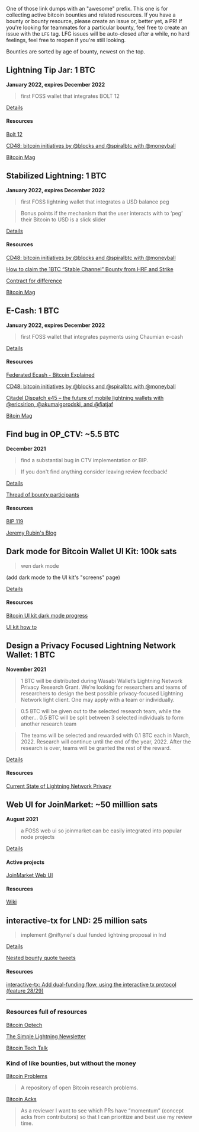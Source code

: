 One of those link dumps with an "awesome" prefix. This one is for collecting active bitcoin bounties and related resources. If you have a bounty or bounty resource, please create an issue or, better yet, a PR! If you're looking for teammates for a particular bounty, feel free to create an issue with the `LFG` tag. LFG issues will be auto-closed after a while, no hard feelings, feel free to reopen if you're still looking.

Bounties are sorted by age of bounty, newest on the top.


## Lightning Tip Jar: 1 BTC
**January 2022, expires December 2022** 

> first FOSS wallet that integrates BOLT 12

[Details](https://hrf.org/strike-hrf-bounty)

#### Resources

[Bolt 12](http://www.bolt12.org)

[CD48: bitcoin initiatives by @blocks and @spiralbtc with @moneyball](https://citadeldispatch.com/cd48/)

[Bitcoin Mag](https://bitcoinmagazine.com/business/hrf-strike-launch-lightning-bounty-in-bitcoin)


## Stabilized Lightning: 1 BTC
**January 2022, expires December 2022** 

> first FOSS lightning wallet that integrates a USD balance peg

> Bonus points if the mechanism that the user interacts with to ‘peg’ their Bitcoin to USD is a slick slider

[Details](https://hrf.org/strike-hrf-bounty)

#### Resources

[CD48: bitcoin initiatives by @blocks and @spiralbtc with @moneyball](https://citadeldispatch.com/cd48/)

[How to claim the 1BTC “Stable Channel” Bounty from HRF and Strike](https://suredbits.com/how-to-claim-the-1btc-stable-channel-bounty-from-hrf-and-strike/)

[Contract for difference](https://en.wikipedia.org/wiki/Contract_for_difference)

[Bitcoin Mag](https://bitcoinmagazine.com/business/hrf-strike-launch-lightning-bounty-in-bitcoin)

## E-Cash: 1 BTC
**January 2022, expires December 2022** 

> first FOSS wallet that integrates payments using Chaumian e-cash

[Details](https://hrf.org/strike-hrf-bounty)

#### Resources

[Federated Ecash - Bitcoin Explained](https://www.youtube.com/watch?v=alyYNIX0m3o)

[CD48: bitcoin initiatives by @blocks and @spiralbtc with @moneyball](https://citadeldispatch.com/cd48/)

[Citadel Dispatch e45 – the future of mobile lightning wallets with @ericsirion, @akumaigorodski, and @fiatjaf](https://citadeldispatch.com/cd45/)

[Bitoin Mag](https://bitcoinmagazine.com/business/hrf-strike-launch-lightning-bounty-in-bitcoin)


## Find bug in OP_CTV: ~5.5 BTC
**December 2021**

> find a substantial bug in CTV implementation or BIP.

> If you don't find anything consider leaving review feedback!

[Details](https://twitter.com/JeremyRubin/status/1476007963403767808)

[Thread of bounty participants](https://twitter.com/JeremyRubin/status/1477760236115034113)

#### Resources

[BIP 119](https://github.com/bitcoin/bips/blob/master/bip-0119.mediawiki)

[Jeremy Rubin's Blog](https://rubin.io/blog/)


## Dark mode for Bitcoin Wallet UI Kit: 100k sats

> wen dark mode

(add dark mode to the UI kit's "screens" page)

[Details](https://twitter.com/abitcoinperson/status/1468478679680385024)

#### Resources

[Bitcoin UI kit dark mode progress](https://www.youtube.com/watch?v=nomVhvEqIm0&feature=youtu.be)

[UI kit how to](https://www.bitcoinuikit.com/info)


## Design a Privacy Focused Lightning Network Wallet: 1 BTC
**November 2021**

> 1 BTC will be distributed during Wasabi Wallet’s Lightning Network Privacy Research Grant. We’re looking for researchers and teams of researchers to design the best possible privacy-focused Lightning Network light client. One may apply with a team or individually.

> 0.5 BTC will be given out to the selected research team, while the other...
> 0.5 BTC will be split between 3 selected individuals to form another research team

> The teams will be selected and rewarded with 0.1 BTC each in March, 2022. Research will continue until the end of the year, 2022. After the research is over, teams will be granted the rest of the reward.

[Details](https://blog.wasabiwallet.io/1-btc-ln-privacy-grant/)

#### Resources

[Current State of Lightning Network Privacy](https://abytesjourney.com/lightning-privacy/)


## Web UI for JoinMarket: ~50 milllion sats
**August 2021**

> a FOSS web ui so joinmarket can be easily integrated into popular node projects

[Details](https://github.com/JoinMarket-Org/joinmarket-clientserver/issues/978#issuecomment-919254929)

#### Active projects
[JoinMarket Web UI](https://github.com/joinmarket-webui/joinmarket-webui)

#### Resources 
[Wiki](https://github.com/joinmarket-webui/joinmarket-webui/wiki)


## interactive-tx for LND: 25 million sats

> implement @niftynei's dual funded lightning proposal in lnd

[Details](https://twitter.com/benthecarman/status/1402079118653526018)

[Nested bounty quote tweets](https://twitter.com/dergigi/status/1402558284394123265)

#### Resources

[interactive-tx: Add dual-funding flow, using the interactive tx protocol (feature 28/29)](https://github.com/lightning/bolts/pull/851)

---

### Resources full of resources

[Bitcoin Optech](https://bitcoinops.org)

[The Simple Lightning Newsletter](https://simplelightning.com)

[Bitcoin Tech Talk](https://jimmysong.substack.com)


### Kind of like bounties, but without the money

[Bitcoin Problems](https://bitcoinproblems.org)

> A repository of open Bitcoin research problems.

[Bitcoin Acks](https://bitcoinacks.com)

> As a reviewer I want to see which PRs have “momentum” (concept acks from contributors) so that I can prioritize and best use my review time.